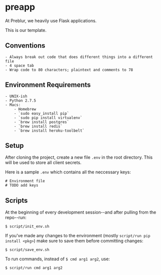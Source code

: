 # preapp

At Preblur, we heavily use Flask applications.

This is our template.

## Conventions

    - Always break out code that does different things into a different file
    - 4 space tab
    - Wrap code to 80 characters; plaintext and comments to 78

## Environment Requirements

    - UNIX-ish
    - Python 2.7.5
    - Macs:
        - Homebrew
        - `sudo easy_install pip`
        - `sudo pip install virtualenv`
        - `brew install postgres`
        - `brew install redis`
        - `brew install heroku-toolbelt`

## Setup

After cloning the project, create a new file `.env` in the root directory.
This will be used to store all client secrets.

Here is a sample `.env` which contains all the neccessary keys:

    # Environment file
    # TODO add keys

## Scripts

At the beginning of every development session--and after pulling from the
repo--run:

    $ script/init_env.sh

If you've made any changes to the environment (mostly
`script/run pip install <pkg>`) make sure to save them before committing
changes:

    $ script/save_env.sh

To run commands, instead of `$ cmd arg1 arg2`, use:

    $ script/run cmd arg1 arg2